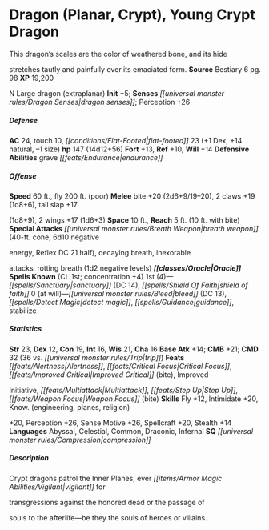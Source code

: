 ﻿---
cssclass: [monsters]

---

# Dragon (Planar, Crypt), Young Crypt Dragon
This dragon’s scales are the color of weathered bone, and its hide

stretches tautly and painfully over its emaciated form.
**Source** Bestiary 6 pg. 98
**XP** 19,200

N Large dragon (extraplanar)
**Init** +5; **Senses** _[[universal monster rules/Dragon Senses|dragon senses]]_; Perception +26

##### Defense

**AC** 24, touch 10, _[[conditions/Flat-Footed|flat-footed]]_ 23 (+1 Dex, +14 natural, –1 size)
**hp** 147 (14d12+56)
**Fort** +13, **Ref** +10, **Will** +14
**Defensive Abilities** grave _[[feats/Endurance|endurance]]_

##### Offense
**Speed** 60 ft., fly 200 ft. (poor)
**Melee** bite +20 (2d6+9/19–20), 2 claws +19 (1d8+6), tail slap +17

(1d8+9), 2 wings +17 (1d6+3)
**Space** 10 ft., **Reach** 5 ft. (10 ft. with bite)
**Special Attacks** _[[universal monster rules/Breath Weapon|breath weapon]]_ (40-ft. cone, 6d10 negative

energy, Reflex DC 21 half), decaying breath, inexorable

attacks, rotting breath (1d2 negative levels)
**_[[classes/Oracle|Oracle]]_ Spells Known** (CL 1st; concentration +4)
1st (4)—_[[spells/Sanctuary|sanctuary]]_ (DC 14), _[[spells/Shield Of Faith|shield of faith]]_ 
0 (at will)—_[[universal monster rules/Bleed|bleed]]_ (DC 13), _[[spells/Detect Magic|detect magic]]_, _[[spells/Guidance|guidance]]_, stabilize

##### Statistics
**Str** 23, **Dex** 12, **Con** 19, **Int** 16, **Wis** 21, **Cha** 16
**Base Atk** +14; **CMB** +21; **CMD** 32 (36 vs. _[[universal monster rules/Trip|trip]]_)
**Feats** _[[feats/Alertness|Alertness]]_, _[[feats/Critical Focus|Critical Focus]]_, _[[feats/Improved Critical|Improved Critical]]_ (bite), Improved

Initiative, _[[feats/Multiattack|Multiattack]]_, _[[feats/Step Up|Step Up]]_, _[[feats/Weapon Focus|Weapon Focus]]_ (bite)
**Skills** Fly +12, Intimidate +20, Know. (engineering, planes, religion)

+20, Perception +26, Sense Motive +26, Spellcraft +20, Stealth +14
**Languages** Abyssal, Celestial, Common, Draconic, Infernal
**SQ** _[[universal monster rules/Compression|compression]]_

##### Description

Crypt dragons patrol the Inner Planes, ever _[[items/Armor Magic Abilities/Vigilant|vigilant]]_ for

transgressions against the honored dead or the passage of

souls to the afterlife—be they the souls of heroes or villains.